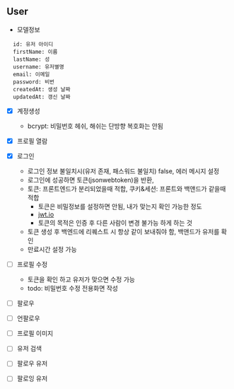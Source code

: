 ## User 
- 모델정보
```
  id: 유저 아이디
  firstName: 이름
  lastName: 성
  username: 유저별명
  email: 이메일
  password: 비번
  createdAt: 생성 날짜
  updatedAt: 갱신 날짜
```

- [x] 계정생성
  - bcrypt: 비밀번호 헤쉬, 해쉬는 단방향 복호화는 안됨

- [x] 프로필 열람

- [x] 로그인
  - 로그인 정보 불일치시(유저 존재, 패스워드 불일치) false, 에러 메시지 설정
  - 로그인에 성공하면 토큰(jsonwebtoken)을 반환, 
  - 토큰: 프론트엔드가 분리되었을때 적합, 쿠키&세션: 프론트와 백앤드가 같을때 적합
    - 토큰은 비밀정보를 설정하면 안됨, 내가 맞는지 확인 가능한 정도
    - [jwt.io](https://jwt.io/)
    - 토큰의 목적은 인증 후 다른 사람이 변경 불가능 하게 하는 것
  - 토큰 생성 후 백엔드에 리퀘스트 시 항상 같이 보내줘야 함, 백앤드가 유저를 확인
  - 만료시간 설정 가능

- [ ] 프로필 수정
  - 토큰을 확인 하고 유저가 맞으면 수정 가능
  - todo: 비밀번호 수정 전용화면 작성

- [ ] 팔로우

- [ ] 언팔로우

- [ ] 프로필 이미지

- [ ] 유저 검색

- [ ] 팔로우 유저

- [ ] 팔로잉 유저